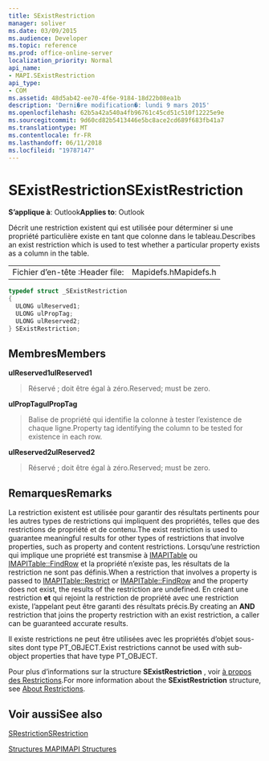 ```yaml
---
title: SExistRestriction
manager: soliver
ms.date: 03/09/2015
ms.audience: Developer
ms.topic: reference
ms.prod: office-online-server
localization_priority: Normal
api_name:
- MAPI.SExistRestriction
api_type:
- COM
ms.assetid: 48d5ab42-ee70-4f6e-9184-18d22b08ea1b
description: 'Derni�re modification�: lundi 9 mars 2015'
ms.openlocfilehash: 62b5a42a540a4fb96761c45cd51c510f12225e9e
ms.sourcegitcommit: 9d60cd82b5413446e5bc8ace2cd689f683fb41a7
ms.translationtype: MT
ms.contentlocale: fr-FR
ms.lasthandoff: 06/11/2018
ms.locfileid: "19787147"
---
```

# <a name="sexistrestriction"></a><span data-ttu-id="5bd9d-103">SExistRestriction</span><span class="sxs-lookup"><span data-stu-id="5bd9d-103">SExistRestriction</span></span>

  
  
<span data-ttu-id="5bd9d-104">**S’applique à**: Outlook</span><span class="sxs-lookup"><span data-stu-id="5bd9d-104">**Applies to**: Outlook</span></span> 
  
<span data-ttu-id="5bd9d-105">Décrit une restriction existent qui est utilisée pour déterminer si une propriété particulière existe en tant que colonne dans le tableau.</span><span class="sxs-lookup"><span data-stu-id="5bd9d-105">Describes an exist restriction which is used to test whether a particular property exists as a column in the table.</span></span> 
  
|||
|:-----|:-----|
|<span data-ttu-id="5bd9d-106">Fichier d’en-tête :</span><span class="sxs-lookup"><span data-stu-id="5bd9d-106">Header file:</span></span>  <br/> |<span data-ttu-id="5bd9d-107">Mapidefs.h</span><span class="sxs-lookup"><span data-stu-id="5bd9d-107">Mapidefs.h</span></span>  <br/> |
   
```cpp
typedef struct _SExistRestriction
{
  ULONG ulReserved1;
  ULONG ulPropTag;
  ULONG ulReserved2;
} SExistRestriction;

```

## <a name="members"></a><span data-ttu-id="5bd9d-108">Membres</span><span class="sxs-lookup"><span data-stu-id="5bd9d-108">Members</span></span>

 <span data-ttu-id="5bd9d-109">**ulReserved1**</span><span class="sxs-lookup"><span data-stu-id="5bd9d-109">**ulReserved1**</span></span>
  
> <span data-ttu-id="5bd9d-110">Réservé ; doit être égal à zéro.</span><span class="sxs-lookup"><span data-stu-id="5bd9d-110">Reserved; must be zero.</span></span> 
    
 <span data-ttu-id="5bd9d-111">**ulPropTag**</span><span class="sxs-lookup"><span data-stu-id="5bd9d-111">**ulPropTag**</span></span>
  
> <span data-ttu-id="5bd9d-112">Balise de propriété qui identifie la colonne à tester l’existence de chaque ligne.</span><span class="sxs-lookup"><span data-stu-id="5bd9d-112">Property tag identifying the column to be tested for existence in each row.</span></span>
    
 <span data-ttu-id="5bd9d-113">**ulReserved2**</span><span class="sxs-lookup"><span data-stu-id="5bd9d-113">**ulReserved2**</span></span>
  
> <span data-ttu-id="5bd9d-114">Réservé ; doit être égal à zéro.</span><span class="sxs-lookup"><span data-stu-id="5bd9d-114">Reserved; must be zero.</span></span>
    
## <a name="remarks"></a><span data-ttu-id="5bd9d-115">Remarques</span><span class="sxs-lookup"><span data-stu-id="5bd9d-115">Remarks</span></span>

<span data-ttu-id="5bd9d-116">La restriction existent est utilisée pour garantir des résultats pertinents pour les autres types de restrictions qui impliquent des propriétés, telles que des restrictions de propriété et de contenu.</span><span class="sxs-lookup"><span data-stu-id="5bd9d-116">The exist restriction is used to guarantee meaningful results for other types of restrictions that involve properties, such as property and content restrictions.</span></span> <span data-ttu-id="5bd9d-117">Lorsqu’une restriction qui implique une propriété est transmise à [IMAPITable](imapitable-restrict.md) ou [IMAPITable::FindRow](imapitable-findrow.md) et la propriété n’existe pas, les résultats de la restriction ne sont pas définis.</span><span class="sxs-lookup"><span data-stu-id="5bd9d-117">When a restriction that involves a property is passed to [IMAPITable::Restrict](imapitable-restrict.md) or [IMAPITable::FindRow](imapitable-findrow.md) and the property does not exist, the results of the restriction are undefined.</span></span> <span data-ttu-id="5bd9d-118">En créant une restriction **et** qui rejoint la restriction de propriété avec une restriction existe, l’appelant peut être garanti des résultats précis.</span><span class="sxs-lookup"><span data-stu-id="5bd9d-118">By creating an **AND** restriction that joins the property restriction with an exist restriction, a caller can be guaranteed accurate results.</span></span> 
  
<span data-ttu-id="5bd9d-119">Il existe restrictions ne peut être utilisées avec les propriétés d’objet sous-sites dont type PT_OBJECT.</span><span class="sxs-lookup"><span data-stu-id="5bd9d-119">Exist restrictions cannot be used with sub-object properties that have type PT_OBJECT.</span></span> 
  
<span data-ttu-id="5bd9d-120">Pour plus d’informations sur la structure **SExistRestriction** , voir [à propos des Restrictions](about-restrictions.md).</span><span class="sxs-lookup"><span data-stu-id="5bd9d-120">For more information about the **SExistRestriction** structure, see [About Restrictions](about-restrictions.md).</span></span> 
  
## <a name="see-also"></a><span data-ttu-id="5bd9d-121">Voir aussi</span><span class="sxs-lookup"><span data-stu-id="5bd9d-121">See also</span></span>



[<span data-ttu-id="5bd9d-122">SRestriction</span><span class="sxs-lookup"><span data-stu-id="5bd9d-122">SRestriction</span></span>](srestriction.md)


[<span data-ttu-id="5bd9d-123">Structures MAPI</span><span class="sxs-lookup"><span data-stu-id="5bd9d-123">MAPI Structures</span></span>](mapi-structures.md)

